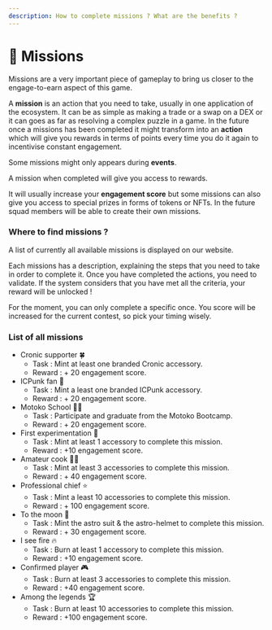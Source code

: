 ```yaml
---
description: How to complete missions ? What are the benefits ?
---
```


# 📜 Missions

Missions are a very important piece of gameplay to bring us closer to the engage-to-earn aspect of this game.

A **mission** is an action that you need to take, usually in one application of the ecosystem. It can be as simple as making a trade or a swap on a DEX or it can goes as far as resolving a complex puzzle in a game. In the future once a missions has been completed it might transform into an **action** which will give you rewards in terms of points every time you do it again to incentivise constant engagement.

Some missions might only appears during **events**.

A mission when completed will give you access to rewards.&#x20;

It will usually increase your **engagement score** but some missions can also give you access to special prizes in forms of tokens or NFTs. In the future squad members will be able to create their own missions.

### **Where to find missions ?**

A list of currently all available missions is displayed on our website.&#x20;

Each missions has a description, explaining the steps that you need to take in order to complete it. Once you have completed the actions, you need to validate. If the system considers that you have met all the criteria, your reward will be unlocked !

For the moment, you can only complete a specific once. You score will be increased for the current contest, so pick your timing wisely.

### List of all missions&#x20;

* Cronic supporter 🍀
  * Task : Mint at least one branded Cronic accessory.
  * Reward : + 20 engagement score.
* ICPunk fan 🤡
  * Task : Mint a least one branded ICPunk accessory.
  * Reward : + 20 engagement score.
* Motoko School 👨‍🏫
  * Task : Participate and graduate from the Motoko Bootcamp.
  * Reward : + 20 engagement score.
* First experimentation 🧪
  * Task : Mint at least 1 accessory to complete this mission.
  * Reward : +10 engagement score.
* Amateur cook 🧑‍🍳
  * Task : Mint at least 3 accessories to complete this mission.
  * Reward : + 40 engagement score.
* Professional chief ⭐️
  * Task : Mint a least 10 accessories to complete this mission.
  * Reward : + 100 engagement score.
* To the moon 🚀
  * Task : Mint the astro suit & the astro-helmet to complete this mission.
  * Reward : + 30 engagement score.
* I see fire 🔥
  * Task : Burn at least 1 accessory to complete this mission.
  * Reward : +10 engagement score.
* Confirmed player 🎮
  * Task :  Burn at least 3 accessories to complete this mission.
  * Reward : +40 engagement score.
* Among the legends 🏆
  * Task : Burn at least 10 accessories to complete this mission.
  * Reward : +100 engagement score.
